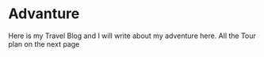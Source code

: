 # Advanture
Here is my Travel Blog and I will write about my adventure here. 
All the Tour plan on the next page
